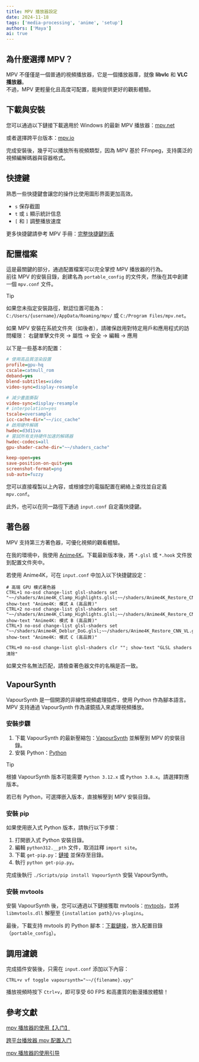 ```yaml
---
title: MPV 播放器設定
date: 2024-11-18
tags: ['media-processing', 'anime', 'setup']
authors: ['Maya']
ai: true
---
```


## 為什麼選擇 MPV？

MPV 不僅僅是一個普通的視頻播放器，它是一個播放器庫，就像 **libvlc** 和 **VLC 播放器**。  
不過，MPV 更輕量化且高度可配置，能夠提供更好的觀影體驗。

## 下載與安裝

您可以通過以下鏈接下載適用於 Windows 的最新 MPV 播放器：[mpv.net](https://github.com/mpvnet-player/mpv.net/releases)

或者選擇跨平台版本：[mpv.io](https://mpv.io/installation/)

完成安裝後，幾乎可以播放所有視頻類型，因為 MPV 基於 FFmpeg，支持廣泛的視頻編解碼器與容器格式。

## 快捷鍵

熟悉一些快捷鍵會讓您的操作比使用圖形界面更加高效。

- `s` 保存截圖
- `t` 或 `i` 顯示統計信息
- `[` 和 `]` 調整播放速度

更多快捷鍵請參考 MPV 手冊：[完整快捷鍵列表](https://mpv.io/manual/master/#interactive-control)

## 配置檔案

這是最關鍵的部分，通過配置檔案可以完全掌控 MPV 播放器的行為。  
前往 MPV 的安裝目錄，創建名為 `portable_config` 的文件夾，然後在其中創建一個 `mpv.conf` 文件。

> [!TIP]
> 如果您未指定安裝路徑，默認位置可能為：
> `C:/Users/{username}/AppData/Roaming/mpv/` 或 `C:/Program Files/mpv.net`。
>
> 如果 MPV 安裝在系統文件夾（如後者），請確保啟用對特定用戶和應用程式的訪問權限：
> 右鍵單擊文件夾 → 屬性 → 安全 → 編輯 → 應用

以下是一些基本的配置：

```ini
# 使用高品質渲染設置
profile=gpu-hq
cscale=catmull_rom
deband=yes
blend-subtitles=video
video-sync=display-resample

# 減少畫面撕裂
video-sync=display-resample
# interpolation=yes
tscale=oversample
icc-cache-dir="~~/icc_cache"
# 啟用硬件解碼
hwdec=d3d11va
# 嘗試所有支持硬件加速的解碼器
hwdec-codecs=all
gpu-shader-cache-dir="~~/shaders_cache"

keep-open=yes
save-position-on-quit=yes
screenshot-format=png
sub-auto=fuzzy
```

您可以直接複製以上內容，或根據您的電腦配置在網絡上查找並自定義 `mpv.conf`。

此外，也可以在同一路徑下通過 `input.conf` 自定義快捷鍵。

## 著色器

MPV 支持第三方著色器，可優化視頻的觀看體驗。

在我的環境中，我使用 [Anime4K](https://github.com/bloc97/Anime4K)。下載最新版本後，將 `*.glsl` 或 `*.hook` 文件放到配置文件夾中。

若使用 Anime4K，可在 `input.conf` 中加入以下快捷鍵設定：

```
# 高端 GPU 模式著色器
CTRL+1 no-osd change-list glsl-shaders set "~~/shaders/Anime4K_Clamp_Highlights.glsl;~~/shaders/Anime4K_Restore_CNN_VL.glsl;~~/shaders/Anime4K_Upscale_CNN_x2_VL.glsl;~~/shaders/Anime4K_AutoDownscalePre_x2.glsl;~~/shaders/Anime4K_AutoDownscalePre_x4.glsl;~~/shaders/Anime4K_Upscale_CNN_x2_M.glsl"; show-text "Anime4K: 模式 A (高品質)"
CTRL+2 no-osd change-list glsl-shaders set "~~/shaders/Anime4K_Clamp_Highlights.glsl;~~/shaders/Anime4K_Restore_CNN_Soft_VL.glsl;~~/shaders/Anime4K_Upscale_CNN_x2_VL.glsl;~~/shaders/Anime4K_AutoDownscalePre_x2.glsl;~~/shaders/Anime4K_AutoDownscalePre_x4.glsl;~~/shaders/Anime4K_Upscale_CNN_x2_M.glsl"; show-text "Anime4K: 模式 B (高品質)"
CTRL+3 no-osd change-list glsl-shaders set "~~/shaders/Anime4K_Deblur_DoG.glsl;~~/shaders/Anime4K_Restore_CNN_VL.glsl;~~/shaders/Anime4K_Upscale_CNN_x2_M.glsl.glsl;"; show-text "Anime4K: 模式 C (高品質)"

CTRL+0 no-osd change-list glsl-shaders clr ""; show-text "GLSL shaders 清除"
```

如果文件名無法匹配，請檢查著色器文件的名稱是否一致。

## VapourSynth

VapourSynth 是一個開源的非線性視頻處理插件，使用 Python 作為腳本語言。  
MPV 支持通過 VapourSynth 作為濾鏡插入來處理視頻播放。

### 安裝步驟

1. 下載 VapourSynth 的最新壓縮包：[VapourSynth](https://github.com/vapoursynth/vapoursynth/releases) 並解壓到 MPV 的安裝目錄。
2. 安裝 Python：[Python](https://www.python.org/downloads/)

> [!TIP]
> 根據 VapourSynth 版本可能需要 `Python 3.12.x` 或 `Python 3.8.x`。請選擇對應版本。
>
> 若已有 Python，可選擇嵌入版本，直接解壓到 MPV 安裝目錄。

### 安裝 pip

如果使用嵌入式 Python 版本，請執行以下步驟：

1. 打開嵌入式 Python 安裝目錄。
2. 編輯 `python312.__pth` 文件，取消註釋 `import site`。
3. 下載 `get-pip.py`：[鏈接]() 並保存至目錄。
4. 執行 `python get-pip.py`。

完成後執行 `./Scripts/pip install VapourSynth` 安裝 VapourSynth。

### 安裝 mvtools

安裝 VapourSynth 後，您可以通過以下鏈接獲取 mvtools：[mvtools](https://github.com/dubhater/vapoursynth-mvtools/releases)，並將 `libmvtools.dll` 解壓至 `{installation path}/vs-plugins`。

最後，下載支持 mvtools 的 Python 腳本：[下載鏈接](https://gist.github.com/KCCat/1b3a7b7f085a066af3719859f88ded02)，放入配置目錄（`portable_config`）。

## 調用濾鏡

完成插件安裝後，只需在 `input.conf` 添加以下內容：

```
CTRL+v vf toggle vapoursynth="~~/{filename}.vpy"
```

播放視頻時按下 `Ctrl+v`，即可享受 60 FPS 和高畫質的動漫播放體驗！

## 參考文獻

[mpv 播放器的使用【入门】](https://hooke007.github.io/mpv-lazy/mpv.html)

[跨平台播放器 mpv 配置入门](https://vcb-s.com/archives/7594)

[mpv 播放器的使用引导](https://hooke007.github.io/unofficial/mpv_start.html)